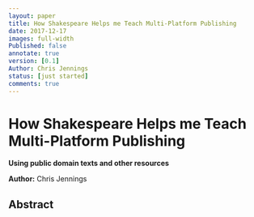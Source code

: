 ```yaml
---
layout: paper
title: How Shakespeare Helps me Teach Multi-Platform Publishing
date: 2017-12-17
images: full-width
Published: false
annotate: true
version: [0.1]
Author: Chris Jennings
status: [just started]
comments: true
---
```


# How Shakespeare Helps me Teach Multi-Platform Publishing
**Using public domain texts and other resources**

**Author:** Chris Jennings

## Abstract


